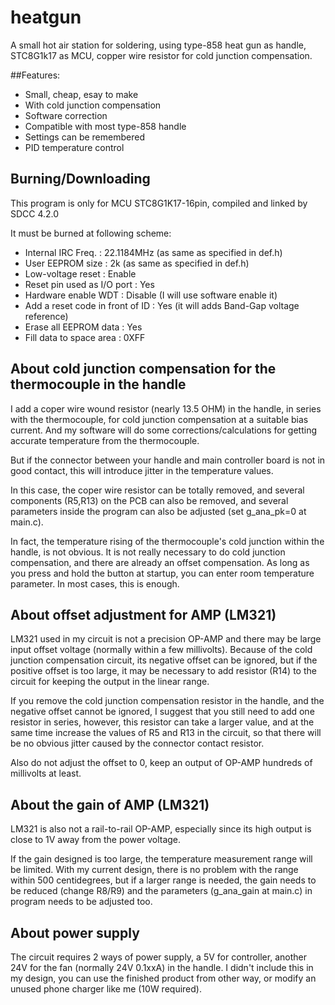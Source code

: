 # heatgun
A small hot air station for soldering, using type-858 heat gun as handle, STC8G1k17 as MCU, copper wire resistor for cold junction compensation.

##Features:

* Small, cheap, esay to make
* With cold junction compensation
* Software correction 
* Compatible with most type-858 handle
* Settings can be remembered
* PID temperature control

## Burning/Downloading

This program is only for MCU STC8G1K17-16pin, compiled and linked by SDCC 4.2.0

It must be burned at following scheme:

* Internal IRC Freq. : 22.1184MHz (as same as specified in def.h)
* User EEPROM size : 2k (as same as specified in def.h)
* Low-voltage reset : Enable
* Reset pin used as I/O port : Yes
* Hardware enable WDT : Disable (I will use software enable it)
* Add a reset code in front of ID : Yes (it will adds Band-Gap voltage reference)
* Erase all EEPROM data : Yes
* Fill data to space area : 0XFF

## About cold junction compensation for the thermocouple in the handle

I add a coper wire wound resistor (nearly 13.5 OHM) in the handle, in series with the thermocouple, for cold junction compensation at a suitable bias current.
And my software will do some corrections/calculations for getting accurate temperature from the thermocouple.

But if the connector between your handle and main controller board is not in good contact, this will introduce jitter in the temperature values.

In this case, the coper wire resistor can be totally removed, and several components (R5,R13) on the PCB can also be removed,
and several parameters inside the program can also be adjusted (set g_ana_pk=0 at main.c). 

In fact, the temperature rising of the thermocouple's cold junction within the handle, is not obvious. 
It is not really necessary to do cold junction compensation, and there are already an offset compensation. 
As long as you press and hold the button at startup, you can enter room temperature parameter.
In most cases, this is enough.

## About offset adjustment for AMP (LM321)

LM321 used in my circuit is not a precision OP-AMP and there may be large input offset voltage (normally within a few millivolts).
Because of the cold junction compensation circuit, its negative offset can be ignored, 
but if the positive offset is too large, it may be necessary to add resistor (R14) to the circuit for keeping the output in the linear range.

If you remove the cold junction compensation resistor in the handle, and the negative offset cannot be ignored, 
I suggest that you still need to add one resistor in series, however, this resistor can take a larger value, 
and at the same time increase the values of R5 and R13 in the circuit, 
so that there will be no obvious jitter caused by the connector contact resistor.

Also do not adjust the offset to 0, keep an output of OP-AMP hundreds of millivolts at least.

## About the gain of AMP (LM321)

LM321 is also not a rail-to-rail OP-AMP, especially since its high output is close to 1V away from the power voltage.

If the gain designed is too large, the temperature measurement range will be limited. 
With my current design, there is no problem with the range within 500 centidegrees, 
but if a larger range is needed, the gain needs to be reduced (change R8/R9) and the parameters (g_ana_gain at main.c) in program needs to be adjusted too.

## About power supply

The circuit requires 2 ways of power supply, a 5V for controller, another 24V for the fan (normally 24V 0.1xxA) in the handle.
I didn't include this in my design, you can use the finished product from other way, or modify an unused phone charger like me (10W required).



